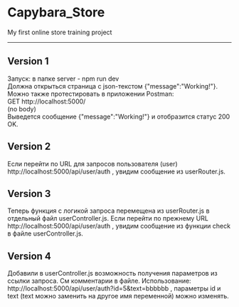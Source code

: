 # Capybara_Store
My first online store training project

---

## Version 1
Запуск: в папке server - npm run dev  
Должна открыться страница с json-текстом {"message":"Working!"}.  
Можно также протестировать в приложении Postman:  
GET http://localhost:5000/  
(no body)  
Выведется сообщение {"message":"Working!"} и отобразится статус 200 OK.

## Version 2
Если перейти по URL для запросов пользователя (user)  http://localhost:5000/api/user/auth , увидим сообщение из userRouter.js.

## Version 3
Теперь функция с логикой запроса перемещена из userRouter.js в отдельный файл userController.js. Если перейти по прежнему URL  http://localhost:5000/api/user/auth , увидим сообщение из функции check в файле userController.js.

## Version 4
Добавили в userController.js возможность получения параметров из ссылки запроса. См комментарии в файле. 
Использование:  http://localhost:5000/api/user/auth?id=5&text=bbbbbb  , параметры id и text (text можно заменить на другое имя переменной) можно изменять.

